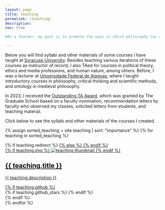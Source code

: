 ```yaml
---
layout: page
title: teaching
permalink: /teaching/
description: 
nav: true

#As a teacher, my goal is to promote the ways in which philosophy can contribute to people's lives. One such way, of course, concerns critical thinking skills, which, prominent in philosophy, are needed everywhere. But equally important are the mental dispositions on which the good practice of philosophy depends, and whose importance elsewhere I think was well expressed by Bertrand Russell: “The mind which has become accustomed to the freedom and impartiality of philosophic contemplation will preserve something of the same freedom and impartiality in the world of action and emotion.” The final contribution isn’t instrumental: a life without philosophy is like one without art. Thus, my mission is to help my students: i) develop thinking, writing, and reading skills; ii) create a disposition to imagine that is not bound by their current beliefs and an ability to entertain viewpoints that aren’t their own; and iii) contemplate and enjoy philosophical questions. 

---
```



Below you will find syllabi and other materials of some courses I have taught at [Syracuse University](https://thecollege.syr.edu/philosophy/). Besides teaching various iterations of these courses as instructor of record, I also TAed for courses in political theory, ethics and media professions, and human nature, among others. Before, I was a lecturer at [Universidade Federal de Alagoas](https://ichca.ufal.br/pt-br/graduacao/filosofia), where I taught introductory courses in philosophy, critical thinking and scientific methods, and ontology in medieval philosophy. 


In 2023, I received the [Outstanding TA Award](https://graduateschool.syr.edu/about/awards/outstanding-teaching-assistant-award/), which was granted by The Graduate School based on a faculty nomination, recommendation letters by faculty who observed my classes, solicited letters from students, and teaching material. 

Click below to see the syllabi and other materials of the courses I created. 

<div class="teachings grid">

  {% assign sorted_teaching = site.teaching | sort: "importance" %}
  {% for teaching in sorted_teaching %}
  <div class="grid-item">
    {% if teaching.redirect %}
    <a href="{{ teaching.redirect }}" target="_blank">
    {% else %}
    <a href="{{ teaching.url | relative_url }}">
    {% endif %}
      <div class="card hoverable">
        {% if teaching.img %}
        <img src="{{ teaching.img | relative_url }}" alt="teaching thumbnail">
        {% endif %}
        <div class="card-body">
          <h2 class="card-title text-lowercase" style="color: black;">{{ teaching.title }}</h2>
          <p class="card-text">{{ teaching.description }}</p>
          <div class="row ml-1 mr-1 p-0">
            {% if teaching.github %}
            <div class="github-icon">
              <div class="icon" data-toggle="tooltip" title="Code Repository">
                <a href="{{ teaching.github }}" target="_blank"><i class="fab fa-github gh-icon"></i></a>
              </div>
              {% if teaching.github_stars %}
              <span class="stars" data-toggle="tooltip" title="GitHub Stars">
                <i class="fas fa-star"></i>
                <span id="{{ teaching.github_stars }}-stars"></span>
              </span>
              {% endif %}
            </div>
            {% endif %}
          </div>
        </div>
      </div>
    </a>
  </div>
{% endfor %}

</div>
